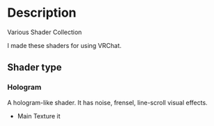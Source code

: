 # Description
Various Shader Collection

I made these shaders for using VRChat.

## Shader type

### Hologram
A hologram-like shader.
It has noise, frensel, line-scroll visual effects.

- Main Texture
it
